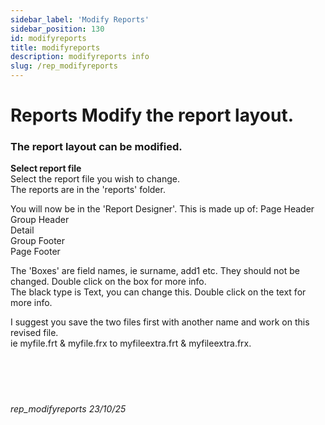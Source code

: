 ```yaml
---
sidebar_label: 'Modify Reports'
sidebar_position: 130
id: modifyreports
title: modifyreports
description: modifyreports info
slug: /rep_modifyreports
---
```


# Reports Modify the report layout.

### The report layout can be modified.

**Select report file**  
Select the report file you wish to change.  
The reports are in the 'reports' folder.  

You will now be in the 'Report Designer'.
This is made up of:
Page Header  
Group Header  
Detail  
Group Footer  
Page Footer  

The 'Boxes' are field names, ie surname, add1 etc. They should not be changed. Double click on the box for more info.  
The black type is Text, you can change this. Double click on the text for more info.  

I suggest you save the two files first with another name and work on this revised file.  
ie myfile.frt & myfile.frx to myfileextra.frt & myfileextra.frx.
<br/>
<br/>
<br/>
<br/>
<br/>
###### rep_modifyreports 23/10/25